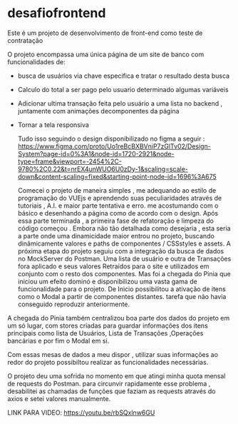 # desafiofrontend

Este é um projeto de desenvolvimento de front-end como teste de contratação

O projeto encompassa uma única página de um site de banco com funcionalidades de:
* busca de usuários via chave especifica e tratar o resultado desta busca
* Calculo do total a ser pago pelo usuario  determinado algumas variáveis
* Adicionar ultima transação feita pelo usuário a uma lista no backend , juntamente com animações decomponentes da página
* Tornar a tela responsiva
    
  Tudo isso seguindo o design disponibilizado no figma a seguir :
  https://www.figma.com/proto/Uo1reBcBXBVniP7zGlTv02/Design-System?page-id=0%3A1&node-id=1720-2921&node-type=frame&viewport=-2454%2C-9780%2C0.22&t=nrEX4unWUO6U0zDy-1&scaling=scale-down&content-scaling=fixed&starting-point-node-id=1696%3A675


  Comecei o projeto de maneira simples , me adequando ao estilo de programação do VUEjs e aprendendo suas peculiaridades através de tutoriais , A.I. e maior parte tentativa e erro.
  me acostumando com o básico e desenhando a página como de acordo com o design.
      Após essa parte terminada , a primeira fase de refatoração e limpeza do código começou . Embora não tão detalhada como desejaria , esta seria a parte onde uma dinamicidade maior entrou no projeto,
  buscando dinâmicamente valores e paths de componentes / CSSstyles e assets.
      A próxima etapa do projeto seguiu com a integração da busca de dados no MockServer do Postman. Uma lista de usuário e outra de Transações fora aplicado e seus valores Retraídos para o site e utilizados em conjunto com o resto dos componentes.
      Mas foi a chegada do Pinia que iniciou um efeito dominó e disponibilizou uma vasta gama de funcionalidade para o projeto. De Inicio possibilitou a ativação de itens como o Modal a partir de componentes distantes. tarefa que não havia conseguido reproduzir anteriormente.

A chegada do Pinia também centralizou boa parte dos dados do projeto em um só lugar, com stores criadas para guardar informações dos itens principais  como lista de Usuários, Lista de Transações ,Operações bancárias e por fim o Modal em si.
      
  Com  essas mesas de dados a meu dispor , utilizar suas informações ao redor do projeto possibiltou realizar as funcionalidades necessárias.

  O projeto deu uma sofrida no momento em que atingi minha quota mensal de requests do Postman.
  para circunvir rapidamente esse problema  , desabilitei as chamadas de funções que faziam as requests através do axios e setei valores manualmente.


LINK PARA VIDEO:
https://youtu.be/rbSQxlnw6GU
